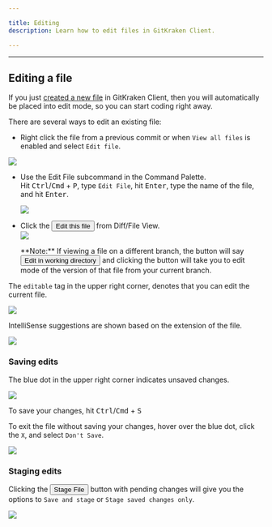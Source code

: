 ```yaml
---

title: Editing
description: Learn how to edit files in GitKraken Client.

---
```


***

## Editing a file

If you just [created a new file](/working-with-files/adding-and-removing#adding-a-file) in GitKraken Client, then you will automatically be placed into edit mode, so you can start coding right away.

There are several ways to edit an existing file:
  *  Right click the file from a previous commit or when `View all files` is enabled and select `Edit file`.

 <img src='/img/documentation/working-with-files/editing-files/edit-context-menu.png' srcset='/img/documentation/working-with-files/editing-files/edit-context-menu@2x.png 2x' class='img-bordered img-responsive center'>

 * Use the Edit File subcommand in the Command Palette.  
 Hit <kbd>Ctrl</kbd>/<kbd>Cmd</kbd> + <kbd>P</kbd>, type `Edit File`, hit <kbd>Enter</kbd>, type the name of the file, and hit <kbd>Enter</kbd>.

    <img src='/img/documentation/working-with-files/editing-files/edit-file-fuzzy.gif' class='img-bordered img-responsive center'>
    
 * Click the <button class='button button--primary button--ui button--nolink'>Edit this file</span></button> from Diff/File View.  
    <img src='/img/documentation/working-with-files/editing-files/edit-diff.png' srcset='/img/documentation/working-with-files/editing-files/edit-diff@2x.png 2x' class='img-bordered img-responsive center'>
    <div class='callout callout--success'>
    <p>**Note:** If viewing a file on a different branch, the button will say <button class='button button--primary button--ui button--nolink'>Edit in working directory</span></button> and clicking the button will take you to edit mode of the version of that file from your current branch.</p>
    </div>
 

The `editable` tag in the upper right corner, denotes that you can edit the current file.

<img src='/img/documentation/working-with-files/editing-files/editable.png' srcset='/img/documentation/working-with-files/editing-files/editable@2x.png 2x' class='img-bordered img-responsive center'>

IntelliSense suggestions are shown based on the extension of the file.

<img src='/img/documentation/working-with-files/editing-files/intellisense.png' srcset='/img/documentation/working-with-files/editing-files/intellisense@2x.png 2x' class='img-bordered img-responsive center'>

### Saving edits

The blue dot in the upper right corner indicates unsaved changes. 

<img src='/img/documentation/working-with-files/editing-files/pending-changes.png' srcset='/img/documentation/working-with-files/editing-files/pending-changes@2x.png 2x' class='img-bordered img-responsive center'>

To save your changes, hit <kbd>Ctrl</kbd>/<kbd>Cmd</kbd> + <kbd>S</kbd>

To exit the file without saving your changes, hover over the blue dot, click the `X`, and select `Don't Save`.

<img src='/img/documentation/working-with-files/editing-files/dont-save.gif' class='img-bordered img-responsive center'>

### Staging edits

Clicking the <button class='button button--success button--ui button--nolink'>Stage File</span></button> button with pending changes will give you the options to `Save and stage` or `Stage saved changes only`. 

<img src='/img/documentation/working-with-files/editing-files/save-stage.png' srcset='/img/documentation/working-with-files/editing-files/save-stage@2x.png 2x' class='img-bordered img-responsive center'>